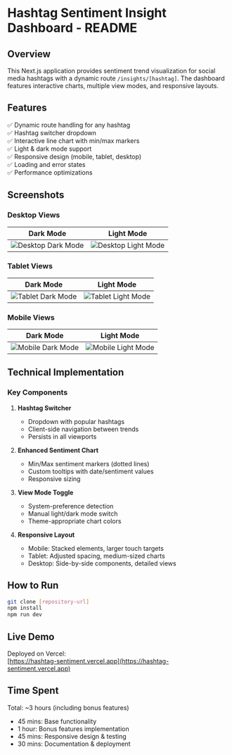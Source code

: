 # Hashtag Sentiment Insight Dashboard - README

## Overview

This Next.js application provides sentiment trend visualization for social media hashtags with a dynamic route `/insights/[hashtag]`. The dashboard features interactive charts, multiple view modes, and responsive layouts.

## Features

✅ Dynamic route handling for any hashtag  
✅ Hashtag switcher dropdown  
✅ Interactive line chart with min/max markers  
✅ Light & dark mode support  
✅ Responsive design (mobile, tablet, desktop)  
✅ Loading and error states  
✅ Performance optimizations  

## Screenshots

### Desktop Views
| Dark Mode | Light Mode |
|-----------|------------|
| ![Desktop Dark Mode](./public/screenshots/desktop-dark.png) | ![Desktop Light Mode](./public/screenshots/desktop-light.png) |

### Tablet Views
| Dark Mode | Light Mode |
|-----------|------------|
| ![Tablet Dark Mode](./public/screenshots/tablet-dark.png) | ![Tablet Light Mode](./public/screenshots/tablet-light.png) |

### Mobile Views
| Dark Mode | Light Mode |
|-----------|------------|
| ![Mobile Dark Mode](./public/screenshots/mobile-dark.png) | ![Mobile Light Mode](./public/screenshots/mobile-light.png) |

## Technical Implementation

### Key Components

1. **Hashtag Switcher**
   - Dropdown with popular hashtags
   - Client-side navigation between trends
   - Persists in all viewports

2. **Enhanced Sentiment Chart**
   - Min/Max sentiment markers (dotted lines)
   - Custom tooltips with date/sentiment values
   - Responsive sizing

3. **View Mode Toggle**
   - System-preference detection
   - Manual light/dark mode switch
   - Theme-appropriate chart colors

4. **Responsive Layout**
   - Mobile: Stacked elements, larger touch targets
   - Tablet: Adjusted spacing, medium-sized charts
   - Desktop: Side-by-side components, detailed views

## How to Run

```bash
git clone [repository-url]
npm install
npm run dev
```

## Live Demo

Deployed on Vercel:  
[https://hashtag-sentiment.vercel.app](https://hashtag-sentiment.vercel.app)

## Time Spent

Total: ~3 hours (including bonus features)

- 45 mins: Base functionality
- 1 hour: Bonus features implementation
- 45 mins: Responsive design & testing
- 30 mins: Documentation & deployment
